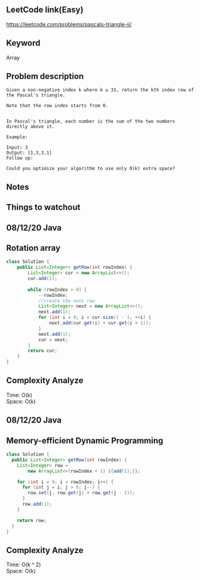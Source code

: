## LeetCode link(Easy)
https://leetcode.com/problems/pascals-triangle-ii/

## Keyword
Array

## Problem description
```
Given a non-negative index k where k ≤ 33, return the kth index row of the Pascal's triangle.

Note that the row index starts from 0.


In Pascal's triangle, each number is the sum of the two numbers directly above it.

Example:

Input: 3
Output: [1,3,3,1]
Follow up:

Could you optimize your algorithm to use only O(k) extra space?
```



## Notes


## Things to watchout

## 08/12/20 Java
## Rotation array
```java
class Solution {
    public List<Integer> getRow(int rowIndex) {
        List<Integer> cur = new ArrayList<>();
        cur.add(1);
        
        while (rowIndex > 0) {
            --rowIndex;
            //create the next row
            List<Integer> next = new ArrayList<>();
            next.add(1);
            for (int i = 0; i < cur.size() - 1; ++i) {
                next.add(cur.get(i) + cur.get(i + 1));
            }
            next.add(1);
            cur = next;
        }
        return cur;
    }
}

```
## Complexity Analyze
Time: O(k)       \
Space: O(k)


## 08/12/20 Java
## Memory-efficient Dynamic Programming
```java
class Solution {
  public List<Integer> getRow(int rowIndex) {
    List<Integer> row =
        new ArrayList<>(rowIndex + 1) {{add(1);}};

    for (int i = 0; i < rowIndex; i++) {
      for (int j = i; j > 0; j--) {
        row.set(j, row.get(j) + row.get(j - 1));
      }
      row.add(1);
    }

    return row;
  }
}
```
## Complexity Analyze
Time: O(k ^ 2)       \
Space: O(k)